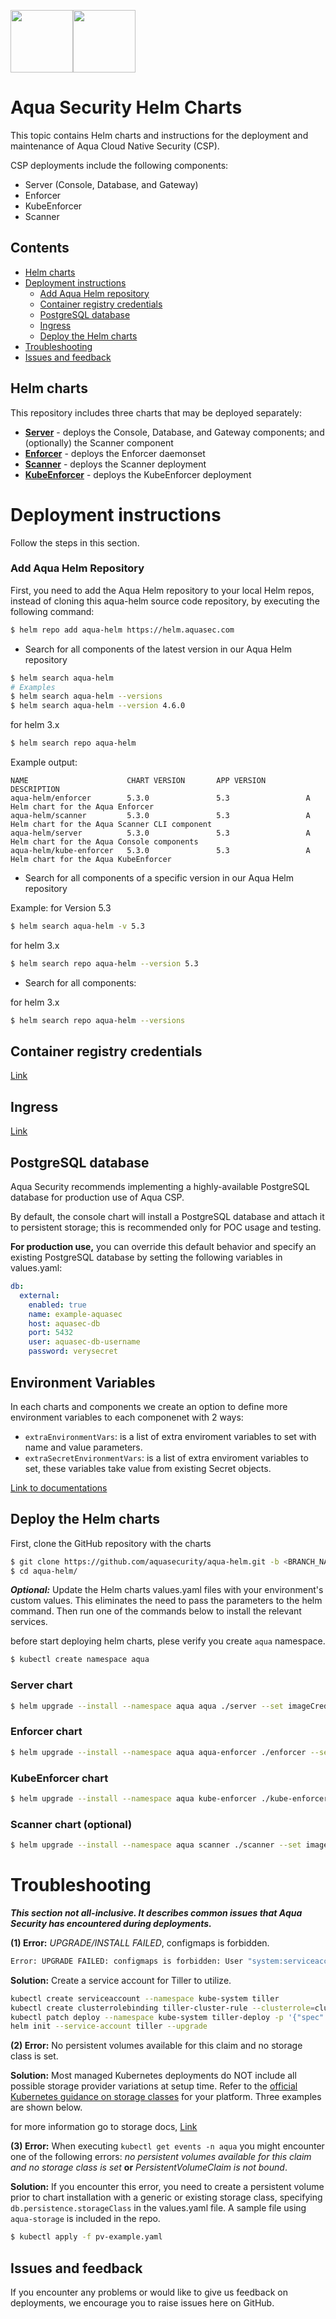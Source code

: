 <img src="https://avatars3.githubusercontent.com/u/12783832?s=200&v=4" height="100" width="100" /><img src="https://avatars3.githubusercontent.com/u/15859888?s=200&v=4" width="100" height="100"/>

# Aqua Security Helm Charts

This topic contains Helm charts and instructions for the deployment and maintenance of Aqua Cloud Native Security (CSP).

CSP deployments include the following components:
- Server (Console, Database, and Gateway)
- Enforcer
- KubeEnforcer
- Scanner

## Contents

- [Helm charts](#helm-charts)
- [Deployment instructions](#deployment-instructions)
  - [Add Aqua Helm repository](#add-aqua-helm-repository)
  - [Container registry credentials](#container-registry-credentials)
  - [PostgreSQL database](#postgresql-database)
  - [Ingress](#ingress)
  - [Deploy the Helm charts](#deploy-the-helm-charts)
- [Troubleshooting](#troubleshooting)
- [Issues and feedback](#issues-and-feedback)

## Helm charts

This repository includes three charts that may be deployed separately:

* [**Server**](server/) - deploys the Console, Database, and Gateway components; and (optionally) the Scanner component
* [**Enforcer**](enforcer/) - deploys the Enforcer daemonset
* [**Scanner**](scanner/) - deploys the Scanner deployment
* [**KubeEnforcer**](kube-enforcer/) - deploys the KubeEnforcer deployment

# Deployment instructions

Follow the steps in this section.

### Add Aqua Helm Repository

First, you need to add the Aqua Helm repository to your local Helm repos, instead of cloning this aqua-helm source code repository, by executing the following command:

```bash
$ helm repo add aqua-helm https://helm.aquasec.com
```

* Search for all components of the latest version in our Aqua Helm repository

```bash
$ helm search aqua-helm
# Examples
$ helm search aqua-helm --versions
$ helm search aqua-helm --version 4.6.0
```

for helm 3.x
```bash
$ helm search repo aqua-helm
```

Example output:

```csv
NAME                      CHART VERSION       APP VERSION         DESCRIPTION
aqua-helm/enforcer        5.3.0               5.3                 A Helm chart for the Aqua Enforcer
aqua-helm/scanner         5.3.0               5.3                 A Helm chart for the Aqua Scanner CLI component
aqua-helm/server          5.3.0               5.3                 A Helm chart for the Aqua Console components
aqua-helm/kube-enforcer   5.3.0               5.3                 A Helm chart for the Aqua KubeEnforcer
```

* Search for all components of a specific version in our Aqua Helm repository

Example: for Version 5.3

```bash
$ helm search aqua-helm -v 5.3
```

for helm 3.x
```bash
$ helm search repo aqua-helm --version 5.3
```

* Search for all components:

for helm 3.x
```bash
$ helm search repo aqua-helm --versions
```

## Container registry credentials

[Link](docs/imagepullsecret.md)

## Ingress

[Link](docs/ingress.md)

## PostgreSQL database

Aqua Security recommends implementing a highly-available PostgreSQL database for production use of Aqua CSP.

By default, the console chart will install a PostgreSQL database and attach it to persistent storage; this is recommended only for POC usage and testing.

**For production use,** you can override this default behavior and specify an existing PostgreSQL database by setting the following variables in values.yaml:

```yaml
db:
  external:
    enabled: true
    name: example-aquasec
    host: aquasec-db
    port: 5432
    user: aquasec-db-username
    password: verysecret
```

## Environment Variables

In each charts and components we create an option to define more environment variables to each componenet with 2 ways:
* `extraEnvironmentVars`: is a list of extra enviroment variables to set with name and value parameters.
* `extraSecretEnvironmentVars`: is a list of extra enviroment variables to set, these variables take value from existing Secret objects.

[Link to documentations](https://docs.aquasec.com/docs/environment-variables)

## Deploy the Helm charts

First, clone the GitHub repository with the charts

```bash
$ git clone https://github.com/aquasecurity/aqua-helm.git -b <BRANCH_NAME>
$ cd aqua-helm/
```

***Optional:*** Update the Helm charts values.yaml files with your environment's custom values. This eliminates the need to pass the parameters to the helm command. Then run one of the commands below to install the relevant services.

before start deploying helm charts, plese verify you create `aqua` namespace.
```bash
$ kubectl create namespace aqua
```

### Server chart

```bash
$ helm upgrade --install --namespace aqua aqua ./server --set imageCredentials.username=<>,imageCredentials.password=<>,imageCredentials.email=<>
```

### Enforcer chart

```bash
$ helm upgrade --install --namespace aqua aqua-enforcer ./enforcer --set imageCredentials.username=<>,imageCredentials.password=<>,imageCredentials.email=<>,enforcerToken=<aquasec-token>
```

### KubeEnforcer chart

```bash
$ helm upgrade --install --namespace aqua kube-enforcer ./kube-enforcer --set imageCredentials.username=<registry-username>,imageCredentials.password=<registry-password>,certsSecret.serverCertificate="$(cat server.crt)",certsSecret.serverKey="$(cat server.key)",validatingWebhook.caBundle="$(cat ca.crt)"
```

### Scanner chart (optional)

```bash
$ helm upgrade --install --namespace aqua scanner ./scanner --set imageCredentials.username=<>,imageCredentials.password=<>,imageCredentials.email=<>
```

# Troubleshooting

***This section not all-inclusive. It describes common issues that Aqua Security has encountered during deployments.***

**(1) Error:** *UPGRADE/INSTALL FAILED*, configmaps is forbidden.

```bash
Error: UPGRADE FAILED: configmaps is forbidden: User "system:serviceaccount:kube-system:default" cannot list configmaps in the namespace "kube-system"
```

**Solution:** Create a service account for Tiller to utilize.
```bash
kubectl create serviceaccount --namespace kube-system tiller
kubectl create clusterrolebinding tiller-cluster-rule --clusterrole=cluster-admin --serviceaccount=kube-system:tiller
kubectl patch deploy --namespace kube-system tiller-deploy -p '{"spec":{"template":{"spec":{"serviceAccount":"tiller"}}}}'
helm init --service-account tiller --upgrade
```

**(2) Error:** No persistent volumes available for this claim and no storage class is set.

**Solution:** Most managed Kubernetes deployments do NOT include all possible storage provider variations at setup time. Refer to the [official Kubernetes guidance on storage classes](https://kubernetes.io/docs/concepts/storage/storage-classes/) for your platform. Three examples are shown below.

for more information go to storage docs, [Link](docs/storage.md)

**(3) Error:** When executing `kubectl get events -n aqua` you might encounter one of the following errors:
  *no persistent volumes available for this claim and no storage class is set* **or** *PersistentVolumeClaim is not bound*.

**Solution:** If you encounter this error, you need to create a persistent volume prior to chart installation with a generic or existing storage class, specifying `db.persistence.storageClass` in the values.yaml file. A sample file using `aqua-storage` is included in the repo.

```bash
$ kubectl apply -f pv-example.yaml
```

## Issues and feedback

If you encounter any problems or would like to give us feedback on deployments, we encourage you to raise issues here on GitHub.

